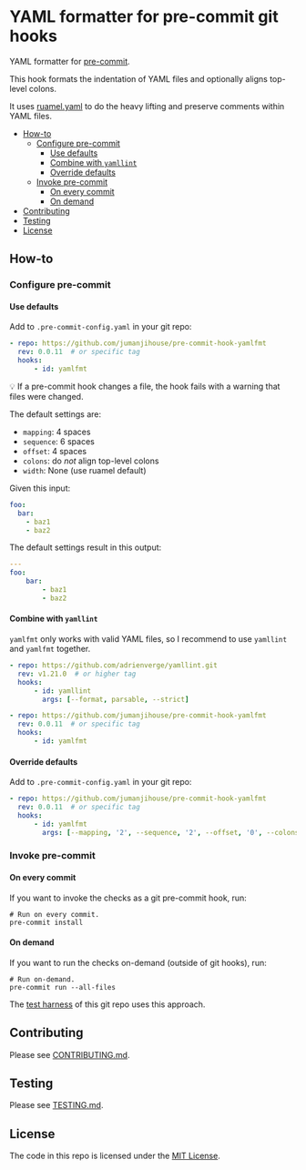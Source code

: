 # YAML formatter for pre-commit git hooks

YAML formatter for [pre-commit](http://pre-commit.com).

This hook formats the indentation of YAML files and optionally aligns top-level colons.

It uses [ruamel.yaml](https://yaml.readthedocs.io/en/latest/) to do the heavy lifting and preserve comments within YAML files.

<!--TOC-->

- [How-to](#how-to)
  - [Configure pre-commit](#configure-pre-commit)
    - [Use defaults](#use-defaults)
    - [Combine with `yamllint`](#combine-with-yamllint)
    - [Override defaults](#override-defaults)
  - [Invoke pre-commit](#invoke-pre-commit)
    - [On every commit](#on-every-commit)
    - [On demand](#on-demand)
- [Contributing](#contributing)
- [Testing](#testing)
- [License](#license)

<!--TOC-->

## How-to

### Configure pre-commit

#### Use defaults

Add to `.pre-commit-config.yaml` in your git repo:

```yaml
- repo: https://github.com/jumanjihouse/pre-commit-hook-yamlfmt
  rev: 0.0.11  # or specific tag
  hooks:
      - id: yamlfmt
```

:bulb: If a pre-commit hook changes a file,
the hook fails with a warning that files were changed.

The default settings are:

- `mapping`: 4 spaces
- `sequence`: 6 spaces
- `offset`: 4 spaces
- `colons`: do _not_ align top-level colons
- `width`: None (use ruamel default)

Given this input:

```yaml
foo:
  bar:
    - baz1
    - baz2
```

The default settings result in this output:

```yaml
---
foo:
    bar:
        - baz1
        - baz2
```

#### Combine with `yamllint`

`yamlfmt` only works with valid YAML files, so
I recommend to use `yamllint` and `yamlfmt` together.

```yaml
- repo: https://github.com/adrienverge/yamllint.git
  rev: v1.21.0  # or higher tag
  hooks:
      - id: yamllint
        args: [--format, parsable, --strict]

- repo: https://github.com/jumanjihouse/pre-commit-hook-yamlfmt
  rev: 0.0.11  # or specific tag
  hooks:
      - id: yamlfmt
```

#### Override defaults

Add to `.pre-commit-config.yaml` in your git repo:

```yaml
- repo: https://github.com/jumanjihouse/pre-commit-hook-yamlfmt
  rev: 0.0.11  # or specific tag
  hooks:
      - id: yamlfmt
        args: [--mapping, '2', --sequence, '2', --offset, '0', --colons, --width, '150']
```

### Invoke pre-commit

#### On every commit

If you want to invoke the checks as a git pre-commit hook, run:

```console
# Run on every commit.
pre-commit install
```

#### On demand

If you want to run the checks on-demand (outside of git hooks), run:

```console
# Run on-demand.
pre-commit run --all-files
```

The [test harness](TESTING.md) of this git repo uses this approach.

## Contributing

Please see [CONTRIBUTING.md](CONTRIBUTING.md).

## Testing

Please see [TESTING.md](TESTING.md).

## License

The code in this repo is licensed under the [MIT License](LICENSE).
